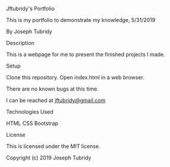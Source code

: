 
Jftubridy's Portfolio

This is my portfolio to demonstrate my knowledge, 5/31/2019

By Joseph Tubridy

Description

This is a webpage for me to present the finished projects I made.

Setup

Clone this repository.
Open index.html in a web browser.

There are no known bugs at this time.

I can be reached at jftubridy@gmail.com


Technologies Used

HTML
CSS
Bootstrap

License

This is licensed under the MIT license.

Copyright (c) 2019 Joseph Tubridy
